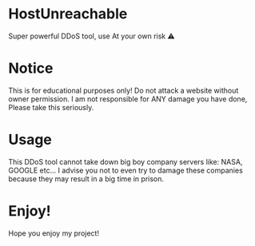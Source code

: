 # HostUnreachable
Super powerful DDoS tool, use At your own risk ⚠️ 

# Notice
This is for educational purposes only! Do not attack a website without owner permission.
I am not responsible for ANY damage you have done, Please take this seriously.
 
# Usage
This DDoS tool cannot take down big boy company servers like: NASA, GOOGLE etc...
I advise you not to even try to damage these companies because they may result in a big time in prison.

# Enjoy!
Hope you enjoy my project!

